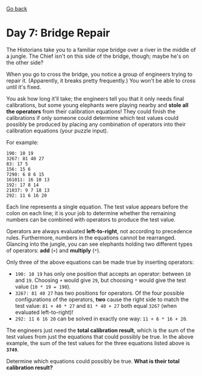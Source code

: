 [Go back](..%2FReadme.md)
# Day 7: Bridge Repair

The Historians take you to a familiar rope bridge over a river
in the middle of a jungle. The Chief isn't on this side 
of the bridge, though; maybe he's on the other side?

When you go to cross the bridge, you notice a group of 
engineers trying to repair it. (Apparently, it breaks 
pretty frequently.) You won't be able to cross until it's fixed.

You ask how long it'll take; the engineers tell you that
it only needs final calibrations, but some young elephants 
were playing nearby and **stole all the operators** from their 
calibration equations! They could finish the calibrations 
if only someone could determine which test values could
possibly be produced by placing any combination of operators 
into their calibration equations (your puzzle input).

For example:

```
190: 10 19
3267: 81 40 27
83: 17 5
156: 15 6
7290: 6 8 6 15
161011: 16 10 13
192: 17 8 14
21037: 9 7 18 13
292: 11 6 16 20
```

Each line represents a single equation. The test value appears
before the colon on each line; it is your job to determine
whether the remaining numbers can be combined with operators 
to produce the test value.

Operators are always evaluated **left-to-right**, not according to 
precedence rules. Furthermore, numbers in the equations cannot 
be rearranged. Glancing into the jungle, you can see elephants 
holding two different types of operators: 
**add** (`+`) and **multiply** (`*`).

Only three of the above equations can be made true by inserting operators:

- `190: 10 19` has only one position that accepts an operator: 
between `10` and `19`. Choosing `+` would give `29`, but choosing `*` would give the test value (`10 * 19 = 190`).
- `3267: 81 40 27` has two positions for operators. Of the 
four possible configurations of the operators, **two** cause the 
right side to match the test value: `81 + 40 * 27` 
and `81 * 40 + 27` both equal `3267` (when evaluated 
left-to-right)!
- `292: 11 6 16 20` can be solved in exactly one way: `11 + 6 * 16 + 20`.

The engineers just need the **total calibration result**, which is 
the sum of the test values from just the equations that 
could possibly be true. In the above example, the sum of 
the test values for the three equations listed above is **`3749`**.

Determine which equations could possibly
be true. **What is their total calibration result?**